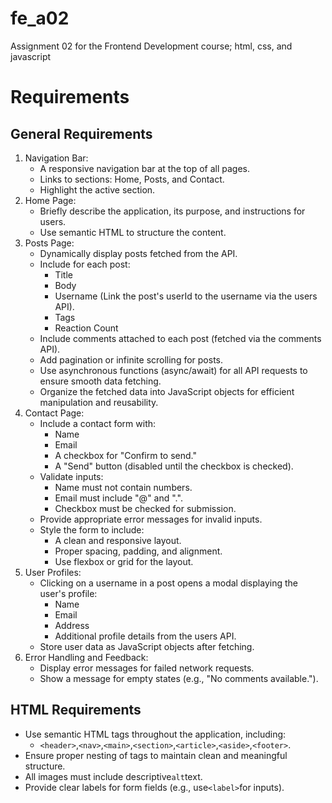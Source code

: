 # fe_a02
Assignment 02 for the Frontend Development course; html, css, and javascript

# Requirements

## General Requirements
1. Navigation Bar:
   - A responsive navigation bar at the top of all pages. 
   - Links to sections: Home, Posts, and Contact. 
   - Highlight the active section.
2. Home Page:
   - Briefly describe the application, its purpose, and instructions for users. 
   - Use semantic HTML to structure the content.
3. Posts Page:
   - Dynamically display posts fetched from the API. 
   - Include for each post: 
     - Title 
     - Body 
     - Username (Link the post's userId to the username via the users API). 
     - Tags 
     - Reaction Count  
   - Include comments attached to each post (fetched via the comments API). 
   - Add pagination or infinite scrolling for posts. 
   - Use asynchronous functions (async/await) for all API requests to ensure smooth data fetching. 
   - Organize the fetched data into JavaScript objects for efficient manipulation and reusability.
4. Contact Page:
   - Include a contact form with:
     - Name 
     - Email 
     - A checkbox for "Confirm to send."
     - A "Send" button (disabled until the checkbox is checked).  
   - Validate inputs:
     - Name must not contain numbers. 
     - Email must include "@" and ".". 
     - Checkbox must be checked for submission.
   - Provide appropriate error messages for invalid inputs. 
   - Style the form to include:
     - A clean and responsive layout. 
     - Proper spacing, padding, and alignment. 
     - Use flexbox or grid for the layout.
5. User Profiles:
   - Clicking on a username in a post opens a modal displaying the user's profile:
     - Name 
     - Email 
     - Address 
     - Additional profile details from the users API.
   - Store user data as JavaScript objects after fetching.
6. Error Handling and Feedback:
   - Display error messages for failed network requests. 
   - Show a message for empty states (e.g., "No comments available.").

## HTML Requirements
- Use semantic HTML tags throughout the application, including:
    - `<header>`,`<nav>`,`<main>`,`<section>`,`<article>`,`<aside>`,`<footer>`.
- Ensure proper nesting of tags to maintain clean and meaningful structure.
- All images must include descriptive`alt`text.
- Provide clear labels for form fields (e.g., use`<label>`for inputs).
